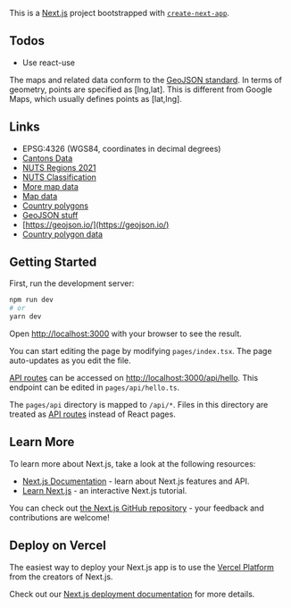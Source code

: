 This is a [Next.js](https://nextjs.org/) project bootstrapped with [`create-next-app`](https://github.com/vercel/next.js/tree/canary/packages/create-next-app).

## Todos

- Use react-use

The maps and related data conform to the [GeoJSON standard](https://en.wikipedia.org/wiki/GeoJSON). In terms of geometry, points are specified as [lng,lat]. This is different from Google Maps, which usually defines points as [lat,lng].

## Links

- EPSG:4326 (WGS84, coordinates in decimal degrees)
- [Cantons Data](https://gisco-services.ec.europa.eu/distribution/v2/nuts/geojson/NUTS_RG_03M_2021_4326.geojson)
- [NUTS Regions 2021](https://gisco-services.ec.europa.eu/distribution/v2/nuts/nuts-2021-units.json)
- [NUTS Classification](https://ec.europa.eu/eurostat/web/nuts/background)
- [More map data](https://hub.arcgis.com/datasets/252471276c9941729543be8789e06e12_0/explore?location=6.177935%2C-7.522465%2C4.59)
- [Map data](https://github.com/openlayers/openlayers/blob/main/examples/data/geojson/countries.geojson)
- [Country polygons](https://github.com/johan/world.geo.json/blob/master/countries.geo.json)
- [GeoJSON stuff](https://macwright.com/2015/03/23/geojson-second-bite.html#features)
- [https://geojson.io/](https://geojson.io/)
- [Country polygon data](https://datahub.io/core/geo-countries#resource-geo-countries_zip)

## Getting Started

First, run the development server:

```bash
npm run dev
# or
yarn dev
```

Open [http://localhost:3000](http://localhost:3000) with your browser to see the result.

You can start editing the page by modifying `pages/index.tsx`. The page auto-updates as you edit the file.

[API routes](https://nextjs.org/docs/api-routes/introduction) can be accessed on [http://localhost:3000/api/hello](http://localhost:3000/api/hello). This endpoint can be edited in `pages/api/hello.ts`.

The `pages/api` directory is mapped to `/api/*`. Files in this directory are treated as [API routes](https://nextjs.org/docs/api-routes/introduction) instead of React pages.

## Learn More

To learn more about Next.js, take a look at the following resources:

- [Next.js Documentation](https://nextjs.org/docs) - learn about Next.js features and API.
- [Learn Next.js](https://nextjs.org/learn) - an interactive Next.js tutorial.

You can check out [the Next.js GitHub repository](https://github.com/vercel/next.js/) - your feedback and contributions are welcome!

## Deploy on Vercel

The easiest way to deploy your Next.js app is to use the [Vercel Platform](https://vercel.com/new?utm_medium=default-template&filter=next.js&utm_source=create-next-app&utm_campaign=create-next-app-readme) from the creators of Next.js.

Check out our [Next.js deployment documentation](https://nextjs.org/docs/deployment) for more details.
